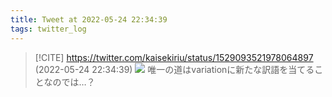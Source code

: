 ```yaml
---
title: Tweet at 2022-05-24 22:34:39
tags: twitter_log
---
```


> [!CITE] https://twitter.com/kaisekiriu/status/1529093521978064897 (2022-05-24 22:34:39)
> ![](https://twitter.com/kaisekiriu/status/1529093521978064897)
> 唯一の道はvariationに新たな訳語を当てることなのでは…？
